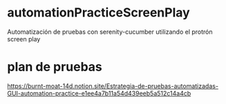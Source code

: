 # automationPracticeScreenPlay
Automatización de pruebas con serenity-cucumber utilizando el protrón screen play

# plan de pruebas

https://burnt-moat-14d.notion.site/Estrategia-de-pruebas-automatizadas-GUI-automation-practice-e1ee4a7b11a54d439eeb5a512c14a4cb 

